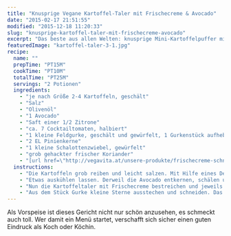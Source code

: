 ```yaml
---
title: "Knusprige Vegane Kartoffel-Taler mit Frischecreme & Avocado"
date: "2015-02-17 21:51:55"
modified: "2015-12-18 11:20:33"
slug: "knusprige-kartoffel-taler-mit-frischecreme-avocado"
excerpt: "Das beste aus allen Welten: knusprige Mini-Kartoffelpuffer mit leckerem veganen Frischkäse, Pinienkernen und einem frischen Avocado-Gemüse-Mix als Füllung."
featuredImage: "kartoffel-taler-3-1.jpg"
recipe:
  name: ""
  prepTime: "PT15M"
  cookTime: "PT10M"
  totalTime: "PT25M"
  servings: "2 Potionen"
  ingredients:
    - "je nach Größe 2-4 Kartoffeln, geschält"
    - "Salz"
    - "Olivenöl"
    - "1 Avocado"
    - "Saft einer 1/2 Zitrone"
    - "ca. 7 Cocktailtomaten, halbiert"
    - "1 kleine Feldgurke, geschält und gewürfelt, 1 Gurkenstück aufheben für die Garnitur"
    - "2 EL Pinienkerne"
    - "1 kleine Schalottenzwiebel, gewürfelt"
    - "grob gehackter frischer Koriander"
    - "[url href=\"http://vegavita.at/unsere-produkte/frischecreme-schnittlauch/\" target=\"_blank\"]1 Becher Vegavita Frischecreme Schnittlauch[/url]"
  instructions:
    - "Die Kartoffeln grob reiben und leicht salzen. Mit Hilfe eines Dessertrings 9 dünne Taler auf ein Backblech mit Backpapier setzen und festdrücken. Mit Olivenöl einpinseln und für ca. 10min bei 200°C ins Rohr schieben bis sich die Taler zu bräunen beginnen."
    - "Etwas auskühlen lassen. Derweil die Avocado entkernen, schälen und das Fleisch würfeln. Mit dem restlichen Gemüse und dem Koriander mischen, mit Zitronensaft und Salz abschmecken."
    - "Nun die Kartoffeltaler mit Frischecreme bestreichen und jeweils mit einem Löffel von dem Gemüse-Mix füllen. Mit einem mit Frischecreme bestrichenen Kartoffel-Taler abschließen."
    - "Aus dem Stück Gurke kleine Sterne ausstechen und schneiden. Das Türmchen damit und mit den Pinienkernen garnieren und gleich servieren."
---
```


Als Vorspeise ist dieses Gericht nicht nur schön anzusehen, es schmeckt auch toll. Wer damit ein Menü startet, verschafft sich sicher einen guten Eindruck als Koch oder Köchin.
